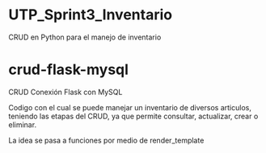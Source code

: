 # UTP_Sprint3_Inventario
CRUD en Python para el manejo de inventario

# crud-flask-mysql

CRUD Conexión Flask con MySQL

Codigo con el cual se puede manejar un inventario de diversos articulos, teniendo las etapas del CRUD, ya que permite consultar, actualizar, crear o eliminar.

La idea se pasa a funciones por medio de render_template
